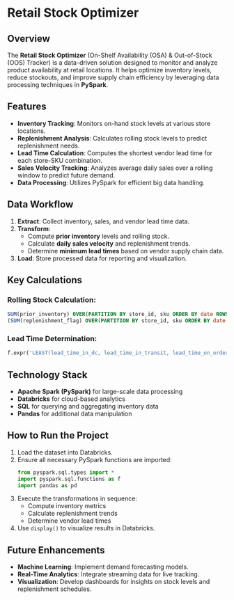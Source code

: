 # Retail Stock Optimizer

## Overview
The **Retail Stock Optimizer** (On-Shelf Availability (OSA) & Out-of-Stock (OOS) Tracker) is a data-driven solution designed to monitor and analyze product availability at retail locations. It helps optimize inventory levels, reduce stockouts, and improve supply chain efficiency by leveraging data processing techniques in **PySpark**.

## Features
- **Inventory Tracking**: Monitors on-hand stock levels at various store locations.
- **Replenishment Analysis**: Calculates rolling stock levels to predict replenishment needs.
- **Lead Time Calculation**: Computes the shortest vendor lead time for each store-SKU combination.
- **Sales Velocity Tracking**: Analyzes average daily sales over a rolling window to predict future demand.
- **Data Processing**: Utilizes PySpark for efficient big data handling.

## Data Workflow
1. **Extract**: Collect inventory, sales, and vendor lead time data.
2. **Transform**:
   - Compute **prior inventory** levels and rolling stock.
   - Calculate **daily sales velocity** and replenishment trends.
   - Determine **minimum lead times** based on vendor supply chain data.
3. **Load**: Store processed data for reporting and visualization.

## Key Calculations
### Rolling Stock Calculation:
```sql
SUM(prior_inventory) OVER(PARTITION BY store_id, sku ORDER BY date ROWS BETWEEN 90 PRECEDING AND CURRENT ROW) / 
(SUM(replenishment_flag) OVER(PARTITION BY store_id, sku ORDER BY date ROWS BETWEEN 90 PRECEDING AND CURRENT ROW) + 1)
```

### Lead Time Determination:
```python
f.expr('LEAST(lead_time_in_dc, lead_time_in_transit, lead_time_on_order)')
```

## Technology Stack
- **Apache Spark (PySpark)** for large-scale data processing
- **Databricks** for cloud-based analytics
- **SQL** for querying and aggregating inventory data
- **Pandas** for additional data manipulation

## How to Run the Project
1. Load the dataset into Databricks.
2. Ensure all necessary PySpark functions are imported:
   ```python
   from pyspark.sql.types import *
   import pyspark.sql.functions as f
   import pandas as pd
   ```
3. Execute the transformations in sequence:
   - Compute inventory metrics
   - Calculate replenishment trends
   - Determine vendor lead times
4. Use `display()` to visualize results in Databricks.

## Future Enhancements
- **Machine Learning**: Implement demand forecasting models.
- **Real-Time Analytics**: Integrate streaming data for live tracking.
- **Visualization**: Develop dashboards for insights on stock levels and replenishment schedules.
